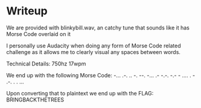 # Writeup
We are provided with blinkybill.wav, an catchy tune that sounds like it has Morse Code overlaid on it

I personally use Audacity when doing any form of Morse Code related challenge as it allows me to clearly visual any spaces between words.

Technical Details: 750hz 17wpm

We end up with the following Morse Code:
-... .-. .. -. --. -... .- -.-. -.- - .... . - .-. . . ...

Upon converting that to plaintext we end up with the FLAG:
BRINGBACKTHETREES
